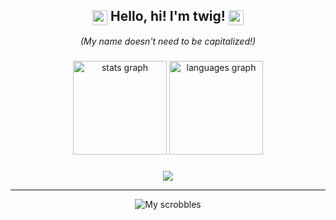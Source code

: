 <h2 align="center">
  <img src="https://cdn.discordapp.com/emojis/1374858531873882242.png" height="24" style="vertical-align: middle;" />
  Hello, hi!
  I'm twig! <img src="https://cdn.discordapp.com/emojis/1374858531873882242.png" height="24" style="vertical-align: middle;"/>
  <br>
</h2>

<h6 align="center" style="margin: 0; padding: 0;">
  (My name doesn't need to be capitalized!)
</h6>

###

<div align="center">
  <img src="https://github-readme-stats.vercel.app/api?username=twigform&show_icons=true&border_radius=8&include_all_commits=true&count_private=true&hide_border=true&theme=catppuccin_mocha&locale=en" height="150" alt="stats graph"  />
  <img src="https://github-readme-stats.vercel.app/api/top-langs?username=twigform&locale=en&hide_title=false&layout=compact&card_width=320&langs_count=5&theme=catppuccin_mocha&hide_border=true" height="150" alt="languages graph"  />
</div>

###

<div align="center">
<img src="https://skillicons.dev/icons?i=js,html,css,py,discord,vscode"/>
</div>

---

<div align="center">
  <img src="https://lastfm-recently-played.vercel.app/api?user=twiiig&show_user=header&bg_color=1e1e2e" alt="My scrobbles" />
</div>
